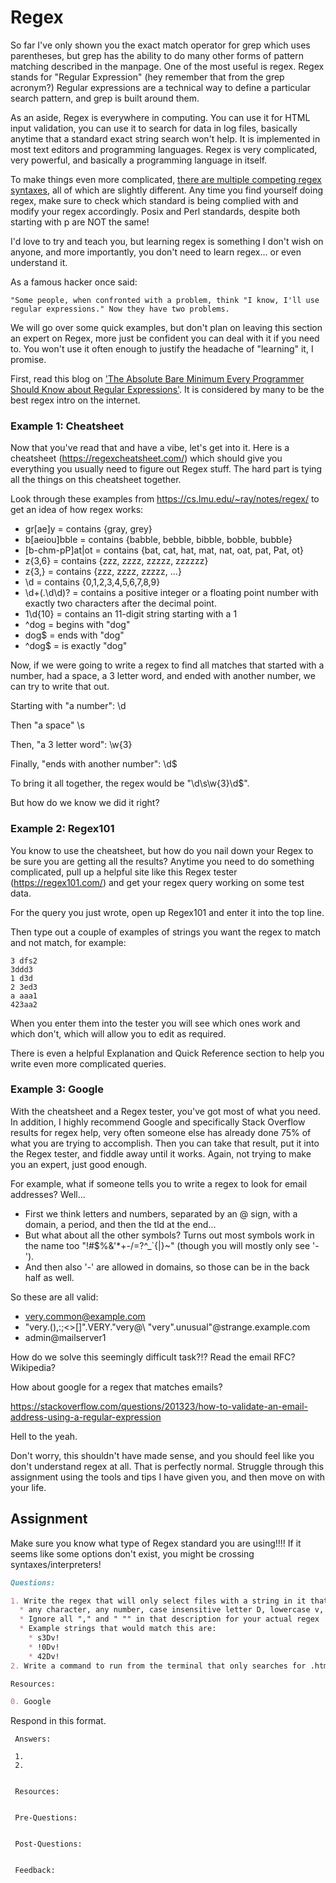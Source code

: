 # Regex 
So far I've only shown you the exact match operator for grep which uses parentheses, but grep has the ability to do many other forms of pattern matching described in the manpage. One of the most useful is regex. Regex stands for "Regular Expression" (hey remember that from the grep acronym?) Regular expressions are a technical way to define a particular search pattern, and grep is built around them.

As an aside, Regex is everywhere in computing. You can use it for HTML input validation, you can use it to search for data in log files, basically anytime that a standard exact string search won't help. It is implemented in most text editors and programming languages. Regex is very complicated, very powerful, and basically a programming language in itself. 

To make things even more complicated, [there are multiple competing regex syntaxes](https://en.wikipedia.org/wiki/Regular_expression#Standards), all of which are slightly different. Any time you find yourself doing regex, make sure to check which standard is being complied with and modify your regex accordingly. Posix and Perl standards, despite both starting with p are NOT the same!

 I'd love to try and teach you, but learning regex is something I don't wish on anyone, and more importantly, you don't need to learn regex... or even understand it. 

As a famous hacker once said: 
```
"Some people, when confronted with a problem, think "I know, I'll use regular expressions." Now they have two problems.
```

We will go over some quick examples, but don't plan on leaving this section an expert on Regex, more just be confident you can deal with it if you need to. You won't use it often enough to justify the headache of "learning" it, I promise.

First, read this blog on ['The Absolute Bare Minimum Every Programmer Should Know about Regular Expressions'](https://web.archive.org/web/20090209182018/http://immike.net/blog/2007/04/06/the-absolute-bare-minimum-every-programmer-should-know-about-regular-expressions/). It is considered by many to be the best regex intro on the internet. 

### Example 1: Cheatsheet
Now that you've read that and have a vibe, let's get into it. Here is a cheatsheet (<https://regexcheatsheet.com/>) which should give you everything you usually need to figure out Regex stuff. The hard part is tying all the things on this cheatsheet together. 

Look through these examples from <https://cs.lmu.edu/~ray/notes/regex/> to get an idea of how regex works:

* gr[ae]y	= contains {gray, grey}
* b[aeiou]bble	= contains {babble, bebble, bibble, bobble, bubble}
* [b-chm-pP]at|ot	= contains {bat, cat, hat, mat, nat, oat, pat, Pat, ot}
* z{3,6}	= contains {zzz, zzzz, zzzzz, zzzzzz}
* z{3,}	= contains {zzz, zzzz, zzzzz, ...}
* \d	= contains {0,1,2,3,4,5,6,7,8,9}
* \d+(\.\d\d)?	= contains a positive integer or a floating point number with exactly two characters after the decimal point.
* 1\d{10} = contains an 11-digit string starting with a 1
* ^dog = begins with "dog"
* dog$ = ends with "dog"
* ^dog$	= is exactly "dog"

Now, if we were going to write a regex to find all matches that started with a number, had a space, a 3 letter word, and ended with another number, we can try to write that out. 

Starting with "a number": \d

Then "a space" \s

Then, "a 3 letter word":  \w{3} 

Finally, "ends with another number": \d$

To bring it all together, the regex would be "\d\s\w{3}\d$".

But how do we know we did it right?

### Example 2: Regex101
You know to use the cheatsheet, but how do you nail down your Regex to be sure you are getting all the results? Anytime you need to do something complicated, pull up a helpful site like this Regex tester (<https://regex101.com/>) and get your regex query working on some test data. 

For the query you just wrote, open up Regex101 and enter it into the top line. 

Then type out a couple of examples of strings you want the regex to match and not match, for example: 

```
3 dfs2
3ddd3 
1 d3d 
2 3ed3
a aaa1
423aa2
```

When you enter them into the tester you will see which ones work and which don't, which will allow you to edit as required.  

There is even a helpful Explanation and Quick Reference section to help you write even more complicated queries.

### Example 3: Google
With the cheatsheet and a Regex tester, you've got most of what you need. In addition, I highly recommend Google and specifically Stack Overflow results for regex help, very often someone else has already done 75% of what you are trying to accomplish. Then you can take that result, put it into the Regex tester, and fiddle away until it works. Again, not trying to make you an expert, just good enough.

For example, what if someone tells you to write a regex to look for email addresses? Well... 
* First we think letters and numbers, separated by an @ sign, with a domain, a period, and then the tld at the end... 
* But what about all the other symbols? Turns out most symbols work in the name too "!#$%&'*+-/=?^_`{|}~"  (though you will mostly only see '-').
* And then also '-' are allowed in domains, so those can be in the back half as well. 

So these are all valid: 

* very.common@example.com
* "very.(),:;<>[]\".VERY.\"very@\ \"very\".unusual"@strange.example.com
* admin@mailserver1

How do we solve this seemingly difficult task?!? Read the email RFC? Wikipedia? 

How about google for a regex that matches emails? 

<https://stackoverflow.com/questions/201323/how-to-validate-an-email-address-using-a-regular-expression>

Hell to the yeah.

Don't worry, this shouldn't have made sense, and you should feel like you don't understand regex at all. That is perfectly normal. Struggle through this assignment using the tools and tips I have given you, and then move on with your life. 

## Assignment

Make sure you know what type of Regex standard you are using!!!! If it seems like some options don't exist, you might be crossing syntaxes/interpreters!

```markdown
Questions:

1. Write the regex that will only select files with a string in it that matches the format:
  * any character, any number, case insensitive letter D, lowercase v, !.
  * Ignore all "," and " "" in that description for your actual regex
  * Example strings that would match this are:
    * s3Dv!
    * !0Dv!
    * 42Dv!
2. Write a command to run from the terminal that only searches for .html files and prints the line of any file that matches the regex you wrote for #1.

Resources:

0. Google
```
Respond in this format.

```
 Answers:

 1.
 2.


 Resources:


 Pre-Questions:


 Post-Questions:


 Feedback:

```